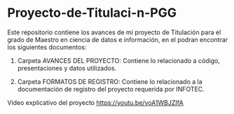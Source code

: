 # Proyecto-de-Titulaci-n-PGG
Este repositorio contiene los avances de mi proyecto de Titulación para el grado de Maestro en ciencia de datos e información, en el podran encontrar los siguientes documentos:

1. Carpeta AVANCES DEL PROYECTO: Contiene lo relacionado a código, presentaciones y datos utilizados.

2. Carpeta FORMATOS DE REGISTRO: Contiene lo relacionado a la documentación de registro del proyecto requerida por INFOTEC.

Video explicativo del proyecto https://youtu.be/voA1WBJZIfA

